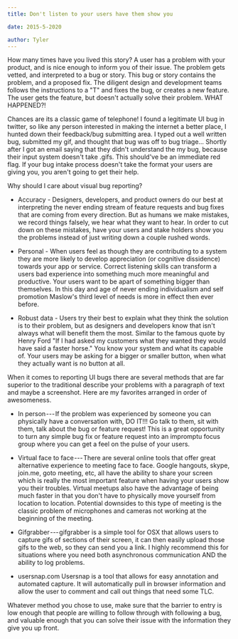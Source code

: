 ```yaml
---
title: Don't listen to your users have them show you

date: 2015-5-2020

author: Tyler
---
```


How many times have you lived this story? A user has a problem with your product, and is nice enough to inform you of their issue. The problem gets vetted, and interpreted to a bug or story. This bug or story contains the problem, and a proposed fix. The diligent design and development teams follows the instructions to a "T" and fixes the bug, or creates a new feature. The user gets the feature, but doesn't actually solve their problem. WHAT HAPPENED?!

Chances are its a classic game of telephone! I found a legitimate UI bug in twitter, so like any person interested in making the internet a better place, I hunted down their feedback/bug submitting area. I typed out a well written bug, submitted my gif, and thought that bug was off to bug triage... Shortly after I got an email saying that they didn't understand the my bug, because their input system doesn't take .gifs. This should've be an immediate red flag. If your bug intake process doesn't take the format your users are giving you, you aren't going to get their help.

Why should I care about visual bug reporting?

- Accuracy - Designers, developers, and product owners do our best at interpreting the never ending stream of feature requests and bug fixes that are coming from every direction. But as humans we make mistakes, we record things falsely, we hear what they want to hear. In order to cut down on these mistakes, have your users and stake holders show you the problems instead of just writing down a couple rushed words.

- Personal - When users feel as though they are contributing to a system they are more likely to develop appreciation (or cognitive dissidence) towards your app or service. Correct listening skills can transform a users bad experience into something much more meaningful and productive. Your users want to be apart of something bigger than themselves. In this day and age of never ending individualism and self promotion Maslow's third level of needs is more in effect then ever before.

- Robust data - Users try their best to explain what they think the solution is to their problem, but as designers and developers know that isn't always what will benefit them the most. Similar to the famous quote by Henry Ford "If I had asked my customers what they wanted they would have said a faster horse." You know your system and what its capable of. Your users may be asking for a bigger or smaller button, when what they actually want is no button at all.

When it comes to reporting UI bugs there are several methods that are far superior to the traditional describe your problems with a paragraph of text and maybe a screenshot. Here are my favorites arranged in order of awesomeness.

- In person --- If the problem was experienced by someone you can physically have a conversation with, DO IT!!! Go talk to them, sit with them, talk about the bug or feature request! This is a great opportunity to turn any simple bug fix or feature request into an impromptu focus group where you can get a feel on the pulse of your users.

- Virtual face to face --- There are several online tools that offer great alternative experience to meeting face to face. Google hangouts, skype, join.me, goto meeting, etc, all have the ability to share your screen which is really the most important feature when having your users show you their troubles. Virtual meetups also have the advantage of being much faster in that you don't have to physically move yourself from location to location. Potential downsides to this type of meeting is the classic problem of microphones and cameras not working at the beginning of the meeting.

- Gifgrabber --- gifgrabber is a simple tool for OSX that allows users to capture gifs of sections of their screen, it can then easily upload those gifs to the web, so they can send you a link. I highly recommend this for situations where you need both asynchronous communication AND the ability to log problems.

- usersnap.com Usersnap is a tool that allows for easy annotation and automated capture. It will automatically pull in browser information and allow the user to comment and call out things that need some TLC.

Whatever method you chose to use, make sure that the barrier to entry is low enough that people are willing to follow through with following a bug, and valuable enough that you can solve their issue with the information they give you up front.
